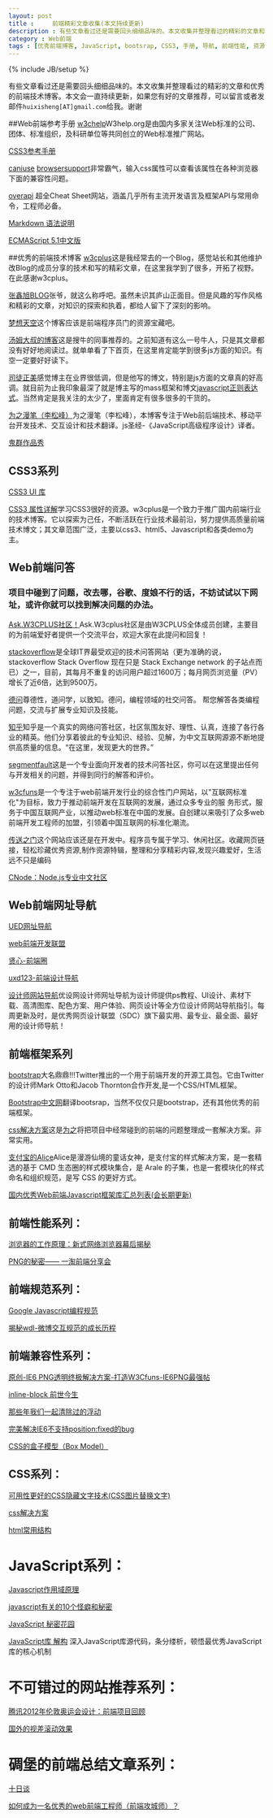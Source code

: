 ```yaml
---
layout: post
title : 	前端精彩文章收集(本文持续更新)
description : 有些文章看过还是需要回头细细品味的。本文收集并整理看过的精彩的文章和优秀的前端技术博客。
category : Web前端
tags : [优秀前端博客, JavaScript, bootsrap, CSS3, 手册, 导航, 前端性能, 资源]
---
```

{% include JB/setup %}

有些文章看过还是需要回头细细品味的。本文收集并整理看过的精彩的文章和优秀的前端技术博客。本文会一直持续更新，如果您有好的文章推荐，可以留言或者发邮件`huixisheng[AT]gmail.com`给我。谢谢

##Web前端参考手册
[w3chelp](http://w3help.org/ "w3chelp")W3help.org是由国内多家关注Web标准的公司、团体、标准组织，及科研单位等共同创立的Web标准推广网站。

[CSS3参考手册](http://css.doyoe.com/)

[caniuse](http://caniuse.com/#search=border) [browsersupport](http://www.browsersupport.net/)非常霸气，输入css属性可以查看该属性在各种浏览器下面的兼容性问题。

[overapi](http://overapi.com/) 超全Cheat Sheet网站，涵盖几乎所有主流开发语言及框架API与常用命令，工程师必备。

[Markdown 语法说明](http://wowubuntu.com/markdown/)

[ECMAScript 5.1中文版](http://ecmascript.cn/)


##优秀的前端技术博客
[w3cplus](http://www.w3cplus.com/)这是我经常去的一个Blog，感觉站长和其他维护改Blog的成员分享的技术和写的精彩文章，在这里我学到了很多，开拓了视野。在此感谢w3cplus。

[张鑫旭BLOG](http://www.zhangxinxu.com/wordpress/)张爷，就这么称呼吧。虽然未识其庐山正面目。但是风趣的写作风格和精彩的文章，对知识的探索和执着，都给人留下了深刻的影响。

[梦想天空](http://www.cnblogs.com/lhb25)这个博客应该是前端程序员门的资源宝藏吧。

[汤姆大叔的博客](http://www.cnblogs.com/TomXu/)这是搜牛的同事推荐的。之前知道有这么一号牛人，只是其文章都没有好好地阅读过。就单单看了下首页，在这里肯定能学到很多js方面的知识。有空一定要好好读下。

[司徒正美](http://www.cnblogs.com/rubylouvre/)感觉博主在业界很低调，但是他写的博文，特别是js方面的文章真的好高调。就目前为止我印象最深了就是博主写的mass框架和博文[javascript正则表达式](http://www.cnblogs.com/rubylouvre/archive/2010/03/09/1681222.html)。当然肯定是我关注的太少了，里面肯定有很多很多的干货的。

[为之漫笔（李松峰）](http://www.cn-cuckoo.com/)为之漫笔（李松峰），本博客专注于Web前后端技术、移动平台开发技术、交互设计和技术翻译。js圣经-《JavaScript高级程序设计》译者。

[鬼群作品秀](http://zp.zuixiami.com/)

## CSS3系列
[CSS3 UI 库](http://css3lib.alloyteam.com/)

[CSS3 属性详解](http://www.w3cplus.com/resources/css3-tutorial-and-case)学习CSS3很好的资源。w3cplus是一个致力于推广国内前端行业的技术博客。它以探索为己任，不断活跃在行业技术最前沿，努力提供高质量前端技术博文；其文章范围广泛，主要以css3、html5、Javascript和各类demo为主。
 

## Web前端问答
### 项目中碰到了问题，改去哪，谷歌、度娘不行的话，不妨试试以下网址，或许你就可以找到解决问题的办法。

[Ask.W3CPLUS社区！](http://ask.w3cplus.com/)Ask.W3cplus社区是由W3CPLUS全体成员创建，主要目的为前端爱好者提供一个交流平台，欢迎大家在此提问和回复！

[stackoverflow](http://stackoverflow.com/)是全球IT界最受欢迎的技术问答网站（更为准确的说，stackoverflow Stack Overflow 现在只是 Stack Exchange network 的子站点而已）之一，目前，其每月不重复的访问用户超过1600万；每月网页浏览量（PV）增长了近6倍，达到9500万。

[德问](http://www.dewen.org/)尊德性，道问学，以致知。德问，编程领域的社交问答。
帮您解答各类编程问题，交流与扩展专业知识及技能。

[知乎](http://www.zhihu.com/)知乎是一个真实的网络问答社区，社区氛围友好、理性、认真，连接了各行各业的精英。他们分享着彼此的专业知识、经验、见解，为中文互联网源源不断地提供高质量的信息。“在这里，发现更大的世界。”

[segmentfault](http://segmentfault.com/)这是一个专业面向开发者的技术问答社区，你可以在这里提出任何与开发相关的问题，并得到同行的解答和评价。

[w3cfuns](http://www.w3cfuns.com/)是一个专注于web前端开发行业的综合性门户网站，以"互联网标准化"为目标，致力于推动前端开发在互联网的发展，通过众多专业的服 务形式，服务于中国互联网产业，以推动web标准在中国的发展。自创建以来吸引了众多web前端开发工程师的加盟，引领着中国互联网的标准化潮流。

[传送之门](http://fp.labs.lugir.com/)这个网站应该还是在开发中。程序员专属于学习、休闲社区。收藏网页链接，轻松珍藏优秀资源,制作资源特辑，整理和分享精彩内容,发现兴趣爱好，生活远不只是编码

[CNode：Node.js专业中文社区](http://cnodejs.org/)


## Web前端网址导航
[UED网址导航](http://uedfans.cn/)

[web前端开发联盟](http://www.ux265.net/)

[贤心-前端圈](http://sentsin.com/daohang/)

[uxd123-前端设计导航](http://uxd123.com/)

[设计师网站导航](http://hao.uisdc.com/goods/)优设网设计师网址导航为设计师提供ps教程、UI设计、素材下载、高清图库、配色方案、用户体验、网页设计等全方位设计师网站导航指引。每周更新及时，是优秀网页设计联盟（SDC）旗下最实用、最专业、最全面、最好用的设计师导航！

## 前端框架系列
[bootstrap](http://twitter.github.com/bootstrap/)大名鼎鼎!!!Twitter推出的一个用于前端开发的开源工具包。它由Twitter的设计师Mark Otto和Jacob Thornton合作开发,是一个CSS/HTML框架。

[Bootstrap中文网](http://www.bootcss.com/)翻译bootsrap，当然不仅仅只是bootstrap，还有其他优秀的前端框架。

[css解决方案](http://www.w3cplus.com/solution/index/index.html)这是[为之](http://www.w3cplus.com/content/643.html)将把项目中经常碰到的前端的问题整理成一套解决方案。非常实用。

[支付宝的Alice](http://aliceui.org/)Alice是漫游仙境的童话女神，是支付宝的样式解决方案，是一套精选的基于 CMD 生态圈的样式模块集合，是 Arale 的子集，也是一套模块化的样式命名和组织规范，是写 CSS 的更好方式。

[国内优秀Web前端Javascript框架库汇总列表(会长期更新)](http://www.alloyteam.com/2012/05/the-javascript-framework-list/)


## 前端性能系列：
[浏览器的工作原理：新式网络浏览器幕后揭秘](http://www.kuqin.com/web/20121209/333935.html)

[PNG的秘密—— 一淘前端分享会](http://www.iyunlu.com/view/Front-end/60.html)
 

## 前端规范系列：
[Google Javascript编程规范](http://alloyteam.github.com/JX/doc/specification/google-javascript.xml)

[揭秘wdl-微博交互规范的成长历程](http://udc.weibo.com/2012/02/%E6%8F%AD%E7%A7%98wdl-%E5%BE%AE%E5%8D%9A%E4%BA%A4%E4%BA%92%E8%A7%84%E8%8C%83%E7%9A%84%E6%88%90%E9%95%BF%E5%8E%86%E7%A8%8B/)
 

## 前端兼容性系列：
[原创-IE6 PNG透明终极解决方案-打造W3Cfuns-IE6PNG最强帖](http://www.w3cfuns.com/thread-297-1-1.html)

[inline-block 前世今生](http://www.iyunlu.com/view/css-xhtml/64.html)

[那些年我们一起清除过的浮动](http://www.iyunlu.com/view/css-xhtml/55.html)

[完美解决IE6不支持position:fixed的bug](http://www.cnblogs.com/hooray/archive/2011/05/20/2052269.html)

[CSS的盒子模型（Box Model）](http://www.cnblogs.com/wdq1103/archive/2010/06/12/1757321.html)
 

## CSS系列：
[可用性更好的CSS隐藏文字技术(CSS图片替换文字)](http://www.iyunlu.com/view/css-xhtml/62.html)

[css解决方案](http://www.w3cplus.com/solution/index/index.html)

[html常用结构](http://www.w3cplus.com/framework/index.php)
 
 
# JavaScript系列：
[Javascript作用域原理](http://www.laruence.com/2009/05/28/863.html)

[javascript有关的10个怪癖和秘密](http://www.zhangxinxu.com/wordpress/2011/06/javascript%E6%9C%89%E5%85%B3%E7%9A%8410%E4%B8%AA%E6%80%AA%E7%99%96%E5%92%8C%E7%A7%98%E5%AF%86/)

[JavaScript 秘密花园](http://bonsaiden.github.com/JavaScript-Garden/zh/)
 
[JavaScript库 解构](http://www.cn-cuckoo.com/deconstructed/) 深入JavaScript库源代码，条分缕析，顿悟最优秀JavaScript库的核心机制
 
 
# 不可错过的网站推荐系列：
[腾讯2012年伦敦奥运会设计：前端项目回顾](http://2012.qq.com/2012_show.htm)

[国外的视差滚动效果](http://www.zensorium.com/tinke/)
 
 
# 碉堡的前端总结文章系列：
[十日谈](http://hi.baidu.com/lijing00333/item/1c28309d8b46c7d41e427118)

[如何成为一名优秀的web前端工程师（前端攻城师）？](http://julying.com/blog/how-to-become-a-good-web-front-end-engineer/)